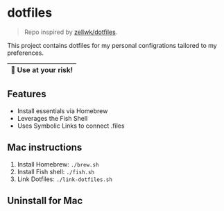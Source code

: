 # dotfiles

> Repo inspired by [zellwk/dotfiles](https://github.com/zellwk/dotfiles).

This project contains dotfiles for my personal configrations tailored to my preferences.

| 🚧 Use at your risk! |
|----------------------|

## Features
- Install essentials via Homebrew
- Leverages the Fish Shell
- Uses Symbolic Links to connect .files

## Mac instructions

1. Install Homebrew: `./brew.sh`
2. Install Fish shell: `./fish.sh`
3. Link Dotfiles: `./link-dotfiles.sh`

## Uninstall for Mac
